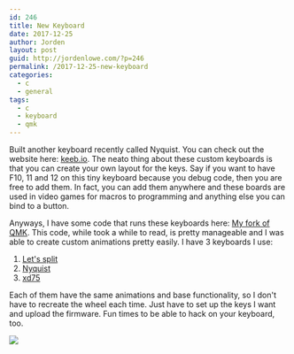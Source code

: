 ```yaml
---
id: 246
title: New Keyboard
date: 2017-12-25
author: Jorden
layout: post
guid: http://jordenlowe.com/?p=246
permalink: /2017-12-25-new-keyboard
categories:
  - c
  - general
tags:
  - c
  - keyboard
  - qmk
---
```

Built another keyboard recently called Nyquist.  You can check out the website here: [keeb.io](https://keeb.io/collections/split-keyboard-parts/products/nyquist-keyboard?variant=48309345990).  The neato thing about these custom keyboards is that you can create your own layout for the keys.  Say if you want to have F10, 11 and 12 on this tiny keyboard because you debug code, then you are free to add them.  In fact, you can add them anywhere and these boards are used in video games for macros to programming and anything else you can bind to a button.

Anyways, I have some code that runs these keyboards here: [My fork of QMK](https://github.com/supermitsuba/qmk_firmware).  This code, while took a while to read, is pretty manageable and I was able to create custom animations pretty easily.  I have 3 keyboards I use:

1. [Let's split](https://github.com/supermitsuba/qmk_firmware/tree/master/keyboards/lets_split)
2. [Nyquist](https://github.com/supermitsuba/qmk_firmware/tree/master/keyboards/nyquist)
3. [xd75](https://github.com/supermitsuba/qmk_firmware/tree/master/keyboards/xd75)

Each of them have the same animations and base functionality, so I don't have to recreate the wheel each time.  Just have to set up the keys I want and upload the firmware.  Fun times to be able to hack on your keyboard, too.

![](/wp-content/uploads/2017/IMG_0239.png)